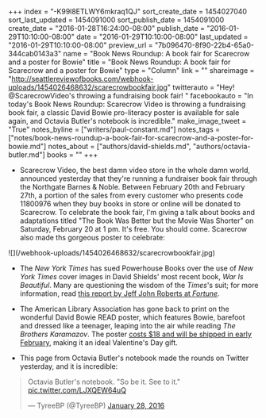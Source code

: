 +++
index = "-K99l8ETLWY6mkraq1QJ"
sort_create_date = 1454027040
sort_last_updated = 1454091000
sort_publish_date = 1454091000
create_date = "2016-01-28T16:24:00-08:00"
publish_date = "2016-01-29T10:10:00-08:00"
date = "2016-01-29T10:10:00-08:00"
last_updated = "2016-01-29T10:10:00-08:00"
preview_url = "7b096470-8f90-22b4-65a0-344cab0143a3"
name = "Book News Roundup: A book fair for Scarecrow and a poster for Bowie"
title = "Book News Roundup: A book fair for Scarecrow and a poster for Bowie"
type = "Column"
link = ""
shareimage = "http://seattlereviewofbooks.com/webhook-uploads/1454026468632/scarecrowbookfair.jpg"
twitterauto = "Hey! @ScarecrowVideo's throwing a fundraising book fair! "
facebookauto = "In today's Book News Roundup: Scarecrow Video is throwing a fundraising book fair, a classic David Bowie pro-literacy poster is available for sale again, and Octavia Butler's notebook is incredible."
make_image_tweet = "True"
notes_byline = ["writers/paul-constant.md"]
notes_tags = ["notes/book-news-roundup-a-book-fair-for-scarecrow-and-a-poster-for-bowie.md"]
notes_about = ["authors/david-shields.md", "authors/octavia-butler.md"]
books = ""
+++
* Scarecrow Video, the best damn video store in the whole damn world, announced yesterday that they're running a fundraiser book fair through the Northgate Barnes & Noble. Between February 20th and February 27th, a portion of the sales from every customer who presents code 11800976 when they buy books in store or online will be donated to Scarecrow. To celebrate the book fair, I'm giving a talk about books and adaptations titled "The Book Was Better but the Movie Was Shorter" on Saturday, February 20 at 1 pm. It's free. You should come. Scarecrow also made ths gorgeous poster to celebrate:

<p class="image">![](/webhook-uploads/1454026468632/scarecrowbookfair.jpg)</p>

* The *New York Times* has sued Powerhouse Books over the use of *New York Times* cover images in David Shields' most recent book, *War Is Beautiful*. Many are questioning the wisdom of the *Times*'s suit; for more information, read [this report by Jeff John Roberts at *Fortune*](http://fortune.com/2016/01/26/new-york-times-copyright/).

* The American Library Association has gone back to print on the wonderful David Bowie READ poster, which features Bowie, barefoot and dressed like a teenager, leaping into the air while reading *The Brothers Karamazov*. The poster [costs $18 and will be shipped in early February](http://www.alastore.ala.org/detail.aspx?ID=11669), making it an ideal Valentine's Day gift.

* This page from Octavia Butler's notebook made the rounds on Twitter yesterday, and it is incredible:

<blockquote class="twitter-tweet" lang="en"><p lang="en" dir="ltr">Octavia Butler&#39;s notebook. &#10;&#10;&quot;So be it. See to it.&quot; <a href="https://t.co/LJXQEW64uQ">pic.twitter.com/LJXQEW64uQ</a></p>&mdash; TyreeBP (@TyreeBP) <a href="https://twitter.com/TyreeBP/status/692762121222787072">January 28, 2016</a></blockquote>

